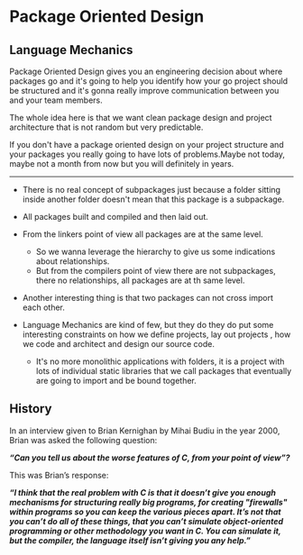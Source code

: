 # Package Oriented Design

## Language Mechanics

Package Oriented Design gives you an engineering decision about where packages go and it's going to help you identify how your go project should be structured and it's gonna really improve communication  between you and your team members.

The whole idea here is that we want clean package design and project architecture that is not random but very predictable.

If you don't have a package oriented design on your project structure and your packages you really going to have lots of problems.Maybe not today, maybe not a month from now but you will definitely in years.

---

* There is no real concept of subpackages just because a folder sitting inside another folder doesn't mean that this package is a subpackage.

* All packages built and compiled and then laid out.

* From the linkers point of view all packages are at the same level.
    * So we wanna leverage the hierarchy to give us some indications about relationships.
    * But from the compilers point of view there are not subpackages, there no relationships, all packages are at th same level.

* Another interesting thing is that two packages can not cross import each other.

* Language Mechanics are kind of few, but they do they do put some interesting constraints on how we define projects, lay out projects , how we code and architect and design our source code.
    * It's no more monolithic applications with folders, it is a project with lots of individual static libraries that we call packages that eventually are going to import and be bound together.

## History

In an interview given to Brian Kernighan by Mihai Budiu in the year 2000, Brian was asked the following question:

**_“Can you tell us about the worse features of C, from your point of view”?_**

This was Brian’s response:

**_“I think that the real problem with C is that it doesn’t give you enough mechanisms for structuring really big programs, for creating "firewalls" within programs so you can keep the various pieces apart. It’s not that you can’t do all of these things, that you can’t simulate object-oriented programming or other methodology you want in C. You can simulate it, but the compiler, the language itself isn’t giving you any help.”_**

